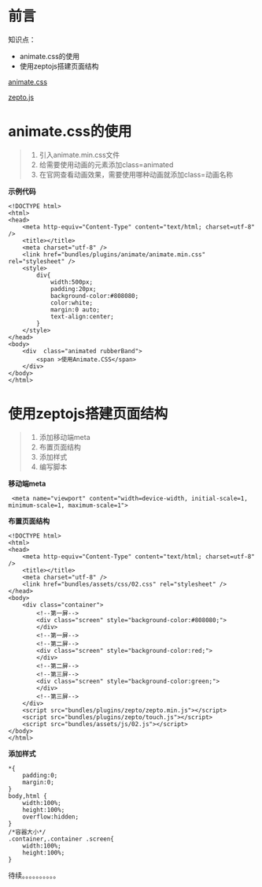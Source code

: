# 前言

知识点：

* animate.css的使用 
* 使用zeptojs搭建页面结构

[animate.css](https://daneden.github.io/animate.css/)

[zepto.js](http://www.css88.com/doc/zeptojs_api)

# animate.css的使用

> 1. 引入animate.min.css文件
> 2. 给需要使用动画的元素添加class=animated 
> 3. 在官网查看动画效果，需要使用哪种动画就添加class=动画名称

**示例代码**

	<!DOCTYPE html>
	<html>
	<head>
	    <meta http-equiv="Content-Type" content="text/html; charset=utf-8" />
	    <title></title>
	    <meta charset="utf-8" />
	    <link href="bundles/plugins/animate/animate.min.css" rel="stylesheet" />
	    <style>
	        div{
	            width:500px;
	            padding:20px;
	            background-color:#808080;
	            color:white;
	            margin:0 auto;
	            text-align:center;
	        }
	    </style>
	</head>
	<body>
	    <div  class="animated rubberBand">
	        <span >使用Animate.CSS</span>
	    </div>
	</body>
	</html>


# 使用zeptojs搭建页面结构

> 1. 添加移动端meta
> 2. 布置页面结构
> 3. 添加样式
> 4. 编写脚本

**移动端meta**

	 <meta name="viewport" content="width=device-width, initial-scale=1, minimum-scale=1, maximum-scale=1">

**布置页面结构**

	<!DOCTYPE html>
	<html>
	<head>
	    <meta http-equiv="Content-Type" content="text/html; charset=utf-8" />
	    <title></title>
	    <meta charset="utf-8" />
	    <link href="bundles/assets/css/02.css" rel="stylesheet" />
	</head>
	<body>
	    <div class="container">
	        <!--第一屏-->
	        <div class="screen" style="background-color:#808080;">
	        </div>
	        <!--第一屏-->
	        <!--第二屏-->
	        <div class="screen" style="background-color:red;">
	        </div>
	        <!--第二屏-->
	        <!--第三屏-->
	        <div class="screen" style="background-color:green;">
	        </div>
	        <!--第三屏-->
	    </div>
	    <script src="bundles/plugins/zepto/zepto.min.js"></script>
    	<script src="bundles/plugins/zepto/touch.js"></script>
    	<script src="bundles/assets/js/02.js"></script>
	</body>
	</html>


**添加样式**

	*{
	    padding:0;
	    margin:0;
	}
	body,html {
	    width:100%;
	    height:100%;
	    overflow:hidden;
	}
	/*容器大小*/
	.container,.container .screen{
	    width:100%;
	    height:100%;
	}




待续。。。。。。。。。。
